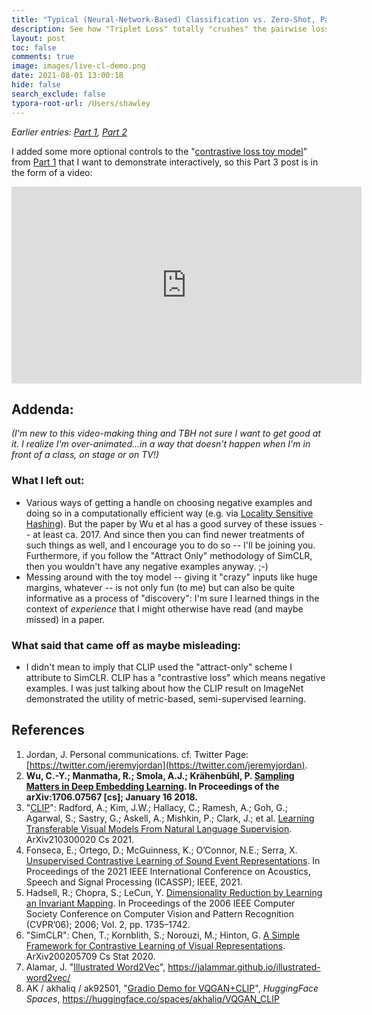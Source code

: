 ```yaml
---
title: "Typical (Neural-Network-Based) Classification vs. Zero-Shot, Part 3 - Live Demo of CL Toy"
description: See how "Triplet Loss" totally "crushes" the pairwise loss described in Part 1. 
layout: post
toc: false
comments: true
image: images/live-cl-demo.png
date: 2021-08-01 13:00:18
hide: false
search_exclude: false
typora-root-url: /Users/shawley
---
```


*Earlier entries: [Part 1](https://drscotthawley.github.io/blog/scottergories/2021/05/04/The-Joy-Of-3D.html), [Part 2](https://drscotthawley.github.io/blog/scottergories/2021/06/17/Contrasting-Contrastive-Loss.html)*



I added some more optional controls to the "[contrastive loss toy model](https://drscotthawley.github.io/blog/scottergories/2021/05/04/The-Joy-Of-3D.html#Contrastive-Loss-Cartoon-Demo)" from [Part 1](https://drscotthawley.github.io/blog/scottergories/2021/05/04/The-Joy-Of-3D.html) that I want to demonstrate interactively, so this Part 3 post is in the form of a video:



<iframe width="560" height="315" src="https://www.youtube.com/embed/1cwc42sFA0A" title="YouTube video player" frameborder="0" allow="accelerometer; autoplay; clipboard-write; encrypted-media; gyroscope; picture-in-picture" allowfullscreen></iframe>



## Addenda:

*(I'm new to this video-making thing and TBH not sure I want to get good at it. I realize I'm over-animated...in a way that doesn't happen when I'm in front of a class, on stage or on TV!)* 

### What I left out:

* Various ways of getting a handle on choosing negative examples and doing so in a computationally efficient way (e.g. via [Locality Sensitive Hashing](https://en.wikipedia.org/wiki/Locality-sensitive_hashing)).  But the paper by Wu et al has a good survey of these issues -- at least ca. 2017.  And since then you can find newer treatments of such things as well, and I encourage you to do so -- I'll be joining you.  Furthermore, if you follow the "Attract Only" methodology of SimCLR, then you wouldn't have any negative examples anyway. ;-) 
* Messing around with the toy model -- giving it "crazy" inputs like huge margins, whatever -- is not only fun (to me) but can also be quite informative as a process of "discovery": I'm sure I learned things in the context of *experience* that I might otherwise have read (and maybe missed) in a paper. 



### What said that came off as maybe misleading:

- I didn't mean to imply that CLIP used the "attract-only" scheme I attribute to SimCLR.  CLIP has a "contrastive loss" which means negative examples.  I was just talking about how the CLIP result on ImageNet demonstrated  the utility of metric-based, semi-supervised learning.



## References

1. Jordan, J. Personal communications. cf. Twitter Page: [https://twitter.com/jeremyjordan](https://twitter.com/jeremyjordan). 
2. **Wu, C.-Y.; Manmatha, R.; Smola, A.J.; Krähenbühl, P. [Sampling Matters in Deep Embedding Learning](https://openaccess.thecvf.com/content_ICCV_2017/papers/Wu_Sampling_Matters_in_ICCV_2017_paper.pdf). In Proceedings of the arXiv:1706.07567 [cs]; January 16 2018.**
3. "[CLIP](https://openai.com/blog/clip/)": Radford, A.; Kim, J.W.; Hallacy, C.; Ramesh, A.; Goh, G.; Agarwal, S.; Sastry, G.; Askell, A.; Mishkin, P.; Clark, J.; et al. [Learning Transferable Visual Models From Natural Language Supervision](https://arxiv.org/abs/2103.00020). ArXiv210300020 Cs 2021.  
4. Fonseca, E.; Ortego, D.; McGuinness, K.; O’Connor, N.E.; Serra, X. [Unsupervised Contrastive Learning of Sound Event Representations](https://arxiv.org/pdf/2011.07616.pdf). In Proceedings of the 2021 IEEE International Conference on Acoustics, Speech and Signal Processing (ICASSP); IEEE, 2021.
5. Hadsell, R.; Chopra, S.; LeCun, Y. [Dimensionality Reduction by Learning an Invariant Mapping](http://yann.lecun.com/exdb/publis/pdf/hadsell-chopra-lecun-06.pdf). In Proceedings of the 2006 IEEE Computer Society Conference on Computer Vision and Pattern Recognition (CVPR’06); 2006; Vol. 2, pp. 1735–1742.
6. "SimCLR": Chen, T.; Kornblith, S.; Norouzi, M.; Hinton, G. [A Simple Framework for Contrastive Learning of Visual Representations](https://arxiv.org/pdf/2002.05709.pdf). ArXiv200205709 Cs Stat 2020.
7. Alamar, J. "[Illustrated Word2Vec](https://jalammar.github.io/illustrated-word2vec/)", https://jalammar.github.io/illustrated-word2vec/
8. AK / akhaliq / ak92501, "[Gradio Demo for VQGAN+CLIP](https://huggingface.co/spaces/akhaliq/VQGAN_CLIP)", *HuggingFace Spaces*, https://huggingface.co/spaces/akhaliq/VQGAN_CLIP